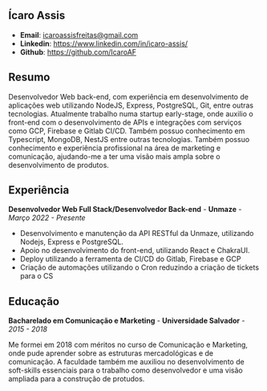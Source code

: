 ## Ícaro Assis

- **Email**: icaroassisfreitas@gmail.com
- **Linkedin**: https://www.linkedin.com/in/icaro-assis/
- **Github**: https://github.com/IcaroAF

## Resumo
Desenvolvedor Web back-end, com experiência em desenvolvimento de aplicações web utilizando NodeJS, Express, PostgreSQL, Git, entre outras tecnologias. Atualmente trabalho numa startup early-stage, onde auxilio o front-end com o desenvolvimento de APIs e integrações com serviços como GCP, Firebase e Gitlab CI/CD. Também possuo conhecimento em Typescript, MongoDB, NestJS entre outras tecnologias. Também possuo conhecimento e experiência profissional na área de marketing e comunicação, ajudando-me a ter uma visão mais ampla sobre o desenvolvimento de produtos.

## Experiência

**Desenvolvedor Web Full Stack/Desenvolvedor Back-end** - **Unmaze** - *Março 2022 - Presente*

- Desenvolvimento e manutenção da API RESTful da Unmaze, utilizando Nodejs, Express e PostgreSQL.
- Apoio no desenvolvimento do front-end, utilizando React e ChakraUI.
- Deploy utilizando a ferramenta de CI/CD do Gitlab, Firebase e GCP
- Criação de automações utilizando o Cron reduzindo a criação de tickets para o CS

## Educação

**Bacharelado em Comunicação e Marketing** - **Universidade Salvador** - *2015 - 2018*

Me formei em 2018 com méritos no curso de Comunicação e Marketing, onde pude aprender sobre as estruturas mercadológicas e de comunicação. A faculdade também me auxiliou no desenvolvimento de soft-skills essenciais para o trabalho como desenvolvedor e uma visão ampliada para a construção de protudos.